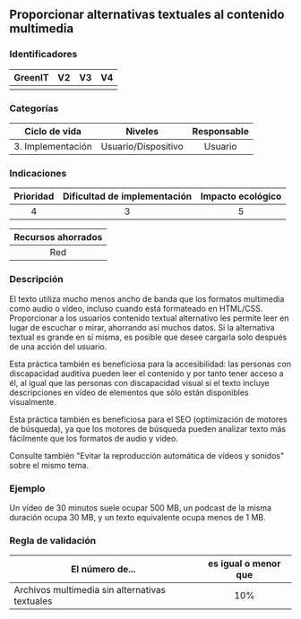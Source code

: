 ## Proporcionar alternativas textuales al contenido multimedia

 ### Identificadores

| GreenIT | V2  | V3  | V4  |
| :-----: | :-: | :-: | :-: |
|         |     |     |     |

### Categorías

|   Ciclo de vida   |       Niveles       | Responsable |
|:-----------------:|:-------------------:|:-----------:|
| 3. Implementación | Usuario/Dispositivo |   Usuario   |

### Indicaciones

| Prioridad | Dificultad de implementación | Impacto ecológico |
|:---------:|:----------------------------:|:-----------------:|
|     4     |              3               |         5         |

| Recursos ahorrados |
|:------------------:|
|        Red         |

 ### Descripción

 El texto utiliza mucho menos ancho de banda que los formatos multimedia como audio o vídeo, incluso cuando está formateado en HTML/CSS. Proporcionar a los usuarios contenido textual alternativo les permite leer en lugar de escuchar o mirar, ahorrando así muchos datos. Si la alternativa textual es grande en sí misma, es posible que desee cargarla solo después de una acción del usuario.

Esta práctica también es beneficiosa para la accesibilidad: las personas con discapacidad auditiva pueden leer el contenido y por tanto tener acceso a él, al igual que las personas con discapacidad visual si el texto incluye descripciones en vídeo de elementos que sólo están disponibles visualmente.

Esta práctica también es beneficiosa para el SEO (optimización de motores de búsqueda), ya que los motores de búsqueda pueden analizar texto más fácilmente que los formatos de audio y video.

 Consulte también "Evitar la reproducción automática de vídeos y sonidos" sobre el mismo tema.

 ### Ejemplo

 Un vídeo de 30 minutos suele ocupar 500 MB, un podcast de la misma duración ocupa 30 MB, y un texto equivalente ocupa menos de 1 MB.

 ### Regla de validación

| El número de...                                | es igual o menor que |
|------------------------------------------------|:--------------------:|
| Archivos multimedia sin alternativas textuales |         10%          |
